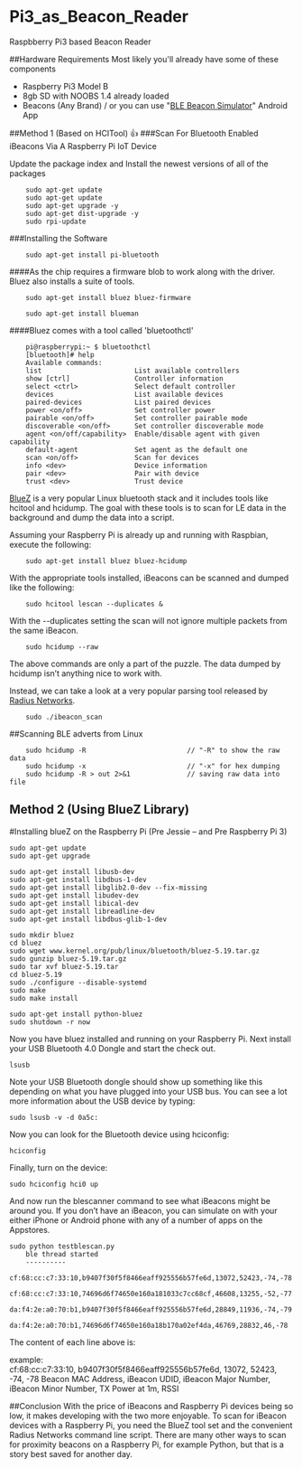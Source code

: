 # Pi3_as_Beacon_Reader
Raspbberry Pi3 based Beacon Reader 

##Hardware Requirements
Most likely you'll already have some of these components

* Raspberry Pi3 Model B
* 8gb SD with NOOBS 1.4 already loaded
* Beacons (Any Brand) / or you can use "[BLE Beacon Simulator](https://play.google.com/store/apps/details?id=net.alea.beaconsimulator&hl=en)" Android App 


##Method 1 (Based on HCITool) :+1:
###Scan For Bluetooth Enabled iBeacons Via A Raspberry Pi IoT Device

Update the package index and Install the newest versions of all of the packages

		sudo apt-get update
		sudo apt-get update
		sudo apt-get upgrade -y
		sudo apt-get dist-upgrade -y
		sudo rpi-update

###Installing the Software

		sudo apt-get install pi-bluetooth

####As the chip requires a firmware blob to work along with the driver. Bluez also installs a suite of tools.		

		sudo apt-get install bluez bluez-firmware

		sudo apt-get install blueman
		
####Bluez comes with a tool called 'bluetoothctl'
		
		pi@raspberrypi:~ $ bluetoothctl
		[bluetooth]# help
		Available commands:
		list                       List available controllers
		show [ctrl]                Controller information
		select <ctrl>              Select default controller
		devices                    List available devices
		paired-devices             List paired devices
		power <on/off>             Set controller power
		pairable <on/off>          Set controller pairable mode
		discoverable <on/off>      Set controller discoverable mode
		agent <on/off/capability>  Enable/disable agent with given capability
		default-agent              Set agent as the default one
		scan <on/off>              Scan for devices
		info <dev>                 Device information
		pair <dev>                 Pair with device
		trust <dev>                Trust device

[BlueZ](http://www.bluez.org/) is a very popular Linux bluetooth stack and it includes tools like hcitool and hcidump.  The goal with these tools is to scan for LE data in the background and dump the data into a script.
		
Assuming your Raspberry Pi is already up and running with Raspbian, execute the following:
		
		sudo apt-get install bluez bluez-hcidump
		
With the appropriate tools installed, iBeacons can be scanned and dumped like the following:
		
		sudo hcitool lescan --duplicates &
With the --duplicates setting the scan will not ignore multiple packets from the same iBeacon.
		
		sudo hcidump --raw
		
The above commands are only a part of the puzzle.  The data dumped by hcidump isn’t anything nice to work with.

Instead, we can take a look at a very popular parsing tool released by [Radius Networks](http://developer.radiusnetworks.com/ibeacon/idk/ibeacon_scan).

		sudo ./ibeacon_scan
		

##Scanning BLE adverts from Linux
	
		sudo hcidump -R							// "-R" to show the raw data
		sudo hcidump -x							// "-x" for hex dumping
		sudo hcidump -R > out 2>&1				// saving raw data into file
		

## Method 2 (Using BlueZ Library)

#Installing blueZ on the Raspberry Pi (Pre Jessie – and Pre Raspberry Pi 3)
	
	sudo apt-get update
	sudo apt-get upgrade

	sudo apt-get install libusb-dev 
	sudo apt-get install libdbus-1-dev 
	sudo apt-get install libglib2.0-dev --fix-missing
	sudo apt-get install libudev-dev 
	sudo apt-get install libical-dev
	sudo apt-get install libreadline-dev
	sudo apt-get install libdbus-glib-1-dev

	sudo mkdir bluez
	cd bluez
	sudo wget www.kernel.org/pub/linux/bluetooth/bluez-5.19.tar.gz
	sudo gunzip bluez-5.19.tar.gz
	sudo tar xvf bluez-5.19.tar
	cd bluez-5.19
	sudo ./configure --disable-systemd
	sudo make
	sudo make install

	sudo apt-get install python-bluez
	sudo shutdown -r now
Now you have bluez installed and running on your Raspberry Pi.  Next install your USB Bluetooth 4.0 Dongle and start the check out.
	
	lsusb

Note your USB Bluetooth dongle should show up something like this depending on what you have plugged into your USB bus.  You can see a lot more information about the USB device by typing:
	
	sudo lsusb -v -d 0a5c:
	
Now you can look for the Bluetooth device using hciconfig:

	hciconfig

Finally, turn on the device:

	sudo hciconfig hci0 up

And now run the blescanner command to see what iBeacons might be around you.  If you don’t have an iBeacon, you can simulate on with your either iPhone or Android phone with any of a number of apps on the Appstores.

	sudo python testblescan.py
		ble thread started
		----------
		cf:68:cc:c7:33:10,b9407f30f5f8466eaff925556b57fe6d,13072,52423,-74,-78
		cf:68:cc:c7:33:10,74696d6f74650e160a181033c7cc68cf,46608,13255,-52,-77
		da:f4:2e:a0:70:b1,b9407f30f5f8466eaff925556b57fe6d,28849,11936,-74,-79
		da:f4:2e:a0:70:b1,74696d6f74650e160a18b170a02ef4da,46769,28832,46,-78

The content of each line above is:

example: 	
	cf:68:cc:c7:33:10, b9407f30f5f8466eaff925556b57fe6d, 13072, 52423, -74, -78
	Beacon MAC Address, iBeacon UDID, iBeacon Major Number, iBeacon Minor Number, TX Power at 1m, RSSI

##Conclusion
With the price of iBeacons and Raspberry Pi devices being so low, it makes developing with the two more enjoyable.  To scan for iBeacon devices with a Raspberry Pi, you need the BlueZ tool set and the convenient Radius Networks command line script.  There are many other ways to scan for proximity beacons on a Raspberry Pi, for example Python, but that is a story best saved for another day.
